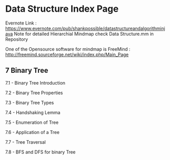 # Data Structure Index Page
Evernote Link : https://www.evernote.com/pub/shankpossible/datastructureandalgorithminjava
Note for detailed Hierarchial Mindmap check Data Structure.mm in Repository

One of the Opensource software for mindmap is FreeMind : http://freemind.sourceforge.net/wiki/index.php/Main_Page
## 7 Binary Tree

7.1 - Binary Tree Introduction 

7.2 - Binary Tree Properties 

7.3 - Binary Tree Types

7.4 - Handshaking Lemma 

7.5 - Enumeration of Tree 

7.6 - Application of a Tree 

7.7 - Tree Traversal

7.8 - BFS and DFS for binary Tree
